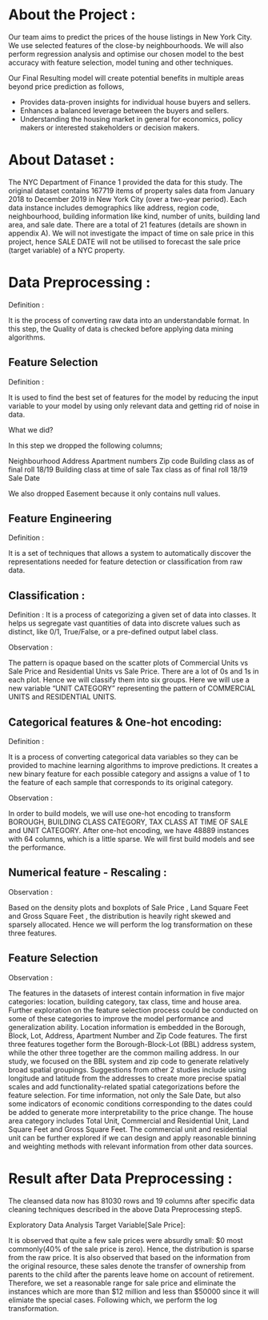 # About the Project : 

Our team aims to predict the prices of the house listings in New York City. 
We use selected features of the close-by neighbourhoods. We will also perform regression analysis and optimise our chosen model to the best accuracy with feature selection, model tuning and other techniques. 

Our Final Resulting model will create potential benefits in multiple areas beyond price prediction as follows,

- Provides data-proven insights for individual house buyers and sellers.
- Enhances a balanced leverage between the buyers and sellers.
- Understanding the housing market in general for economics, policy makers or interested stakeholders or decision makers.

# About Dataset :

The NYC Department of Finance 1 provided the data for this study. 
The original dataset contains 167719 items of property sales data from January 2018 to December 2019 in New York City (over a two-year period). 
Each data instance includes demographics like address, region code, neighbourhood, building information like kind, number of units, building land area, and sale date. 
There are a total of 21 features (details are shown in appendix A). 
We will not investigate the impact of time on sale price in this project, hence SALE DATE will not be utilised to forecast the sale price (target variable) of a NYC property. 


# Data Preprocessing :

Definition : 

It is the process of converting raw data into an understandable format. In this step, the Quality of data is checked before applying data mining algorithms.

## Feature Selection 

Definition : 

It is used to find the best set of features for the model by reducing the input variable to your model by using only relevant data and getting rid of noise in data.

What we did? 

In this step we dropped the following columns;

Neighbourhood 
Address
Apartment numbers
Zip code
Building class as of final roll 18/19
Building class at time of sale
Tax class as of final roll 18/19
Sale Date

We also dropped Easement because it only contains null values.

## Feature Engineering

Definition : 

It is a set of techniques that allows a system to automatically discover the representations needed for feature detection or classification from raw data.

## Classification :

Definition : 
It is a process of categorizing a given set of data into classes. It helps us segregate vast quantities of data into discrete values such as distinct, like 0/1, True/False, or a pre-defined output label class.

Observation :

The pattern is opaque based on the scatter plots of Commercial Units vs Sale Price and Residential Units vs Sale
Price. There are a lot of 0s and 1s in each plot. Hence we will classify them into six
groups. Here we will use a new variable “UNIT CATEGORY” representing the pattern of COMMERCIAL UNITS and RESIDENTIAL UNITS.

## Categorical features & One-hot encoding: 

Definition :

It is a process of converting categorical data variables so they can be provided to machine learning algorithms to improve predictions.
It creates a new binary feature for each possible category and assigns a value of 1 to the feature of each sample that corresponds to its original category.

Observation :

In order to build models, we will use one-hot encoding to transform BOROUGH, BUILDING CLASS CATEGORY, TAX CLASS AT TIME OF SALE and UNIT CATEGORY.
After one-hot encoding, we have 48889 instances with 64 columns, which is a little sparse. We will first
build models and see the performance.

## Numerical feature - Rescaling : 

Observation :

Based on the density plots and boxplots of Sale Price , Land Square Feet and
Gross Square Feet , the distribution is heavily right skewed and sparsely allocated. Hence we will perform
the log transformation on these three features.

## Feature Selection


Observation :

The features in the datasets of interest contain information in five major categories: location, building category, tax class, time and house area. 
Further exploration on the feature selection process could be conducted on some of these categories to improve the model performance and generalization
ability. Location information is embedded in the Borough, Block, Lot, Address, Apartment Number and Zip Code features. The first three features together form the Borough-Block-Lot (BBL) address system,
while the other three together are the common mailing address. In our study, we focused on the BBL system and zip code to generate relatively broad spatial groupings. Suggestions from other 2 studies
include using longitude and latitude from the addresses to create more precise spatial scales and add functionality-related spatial categorizations before the feature selection. For time information, not only
the Sale Date, but also some indicators of economic conditions corresponding to the dates could be added to generate more interpretability to the price change. The house area category includes Total
Unit, Commercial and Residential Unit, Land Square Feet and Gross Square Feet. The commercial unit and residential unit can be further explored if we can design and apply reasonable binning and
weighting methods with relevant information from other data sources.

# Result after Data Preprocessing : 

The cleansed data now has 81030 rows and 19 columns after specific data cleaning techniques described in the above Data Preprocessing stepS.

Exploratory Data Analysis
Target Variable[Sale Price]:

 It is observed that quite a few sale prices were absurdly small: $0 most commonly(40% of the sale price is zero). Hence, the distribution is sparse from the raw price. It is also observed that based on the information from the original resource, these sales denote the transfer of ownership from parents to the child after the parents leave home on account of retirement. Therefore, we set a reasonable range for sale price and eliminate the instances which are more than $12 million and less than $50000 since it will elimiate the special cases. Following which, we perform the log transformation. 

